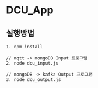 # DCU_App

## 실행방법

    1. npm install

    // mqtt -> mongoDB Input 프로그램
    2. node dcu_input.js

    // mongoDB -> kafka Output 프로그램
    3. node dcu_output.js
